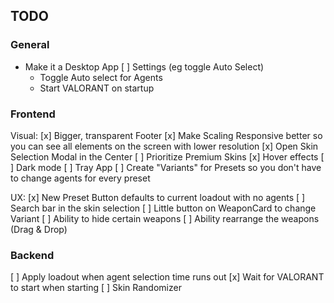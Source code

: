 ## TODO

### General

- Make it a Desktop App
[ ] Settings (eg toggle Auto Select)
    - Toggle Auto select for Agents
    - Start VALORANT on startup

### Frontend

Visual:
[x] Bigger, transparent Footer
[x] Make Scaling Responsive better so you can see all elements on the screen with lower resolution
[x] Open Skin Selection Modal in the Center
[ ] Prioritize Premium Skins
[x] Hover effects
[ ] Dark mode
[ ] Tray App
[ ] Create "Variants" for Presets so you don't have to change agents for every preset

UX:
[x] New Preset Button defaults to current loadout with no agents
[ ] Search bar in the skin selection
[ ] Little button on WeaponCard to change Variant
[ ] Ability to hide certain weapons
[ ] Ability rearrange the weapons (Drag & Drop)

### Backend

[ ] Apply loadout when agent selection time runs out
[x] Wait for VALORANT to start when starting 
[ ] Skin Randomizer
